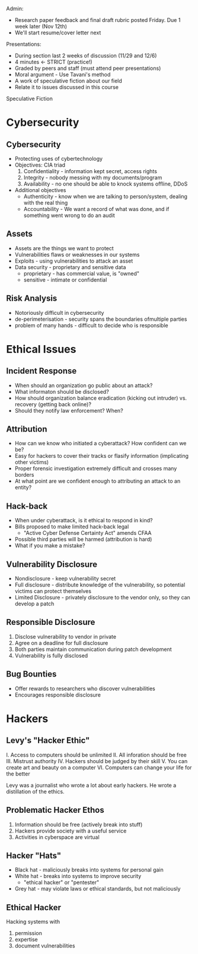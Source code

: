 Admin:
- Research paper feedback and final draft rubric posted Friday. Due 1 week later (Nov 12th)
- We'll start resume/cover letter next

Presentations:
- During section last 2 weeks of discussion (11/29 and 12/6)
- 4 minutes <- STRICT (practice!)
- Graded by peers and staff (must attend peer presentations)
- Moral argument - Use Tavani's method
- A work of speculative fiction about our field
- Relate it to issues discussed in this course

Speculative Fiction

# Cybersecurity
## Cybersecurity
- Protecting uses of cybertechnology
- Objectives: CIA triad
  1. Confidentiality - information kept secret, access rights
  2. Integrity - nobody messing with my documents/program
  3. Availability - no one should be able to knock systems offline, DDoS
- Additional objectives
	- Authenticity - know when we are talking to person/system, dealing with the real thing
	- Accountability - We want a record of what was done, and if something went wrong to do an audit

## Assets
- Assets are the things we want to protect
- Vulnerabilities flaws or weaknesses in our systems
- Exploits - using vulnerabilities to attack an asset
- Data security - proprietary and sensitive data
	- proprietary - has commercial value, is "owned"
	- sensitive - intimate or confidential

## Risk Analysis
- Notoriously difficult in cybersecurity
- de-perimeterisation - security spans the boundaries ofmultiple parties
- problem of many hands - difficult to decide who is responsible

# Ethical Issues
## Incident Response
- When should an organization go public about an attack?
- What informaton should be disclosed?
- How should organization balance eradication (kicking out intruder) vs. recovery (getting back online)?
- Should they notify law enforcement? When?

## Attribution
- How can we know who initiated a cyberattack? How confident can we be?
- Easy for hackers to cover their tracks or flasify information (implicating other victims)
- Proper forensic investigation extremely difficult and crosses many borders
- At what point are we confident enough to attributing an attack to an entity?

## Hack-back
- When under cyberattack, is it ethical to respond in kind?
- Bills proposed to make limited hack-back legal
	- "Active Cyber Defense Certainty Act" amends CFAA
- Possible third parties will be harmed (attribution is hard)
- What if you make a mistake?

## Vulnerability Disclosure
- Nondisclosure - keep vulnerability secret
- Full disclosure - distribute knowledge of the vulnerability, so potential victims can protect themselves
- Limited Disclosure - privately disclosure to the vendor only, so they can develop a patch

## Responsible Disclosure
1. Disclose vulnerability to vendor in private
2. Agree on a deadline for full disclosure
3. Both parties maintain communication during patch development
4. Vulnerability is fully disclosed

## Bug Bounties
- Offer rewards to researchers who discover vulnerabilities
- Encourages responsible disclosure

# Hackers
## Levy's "Hacker Ethic"
I. Access to computers should be unlimited
II. All inforation should be free
III. Mistrust authority
IV. Hackers should be judged by their skill
V. You can create art and beauty on a computer
VI. Computers can change your life for the better

Levy was a journalist who wrote a lot about early hackers. He wrote a distillation of the ethics.

## Problematic Hacker Ethos
1. Information should be free (actively break into stuff)
2. Hackers provide society with a useful service
3. Activities in cyberspace are virtual

## Hacker "Hats"
- Black hat - maliciously breaks into systems for personal gain
- White hat - breaks into systems to improve security
	- "ethical hacker" or "pentester"
- Grey hat - may violate laws or ethical standards, but not maliciously

## Ethical Hacker
Hacking systems with
1. permission
2. expertise
3. document vulnerabilities